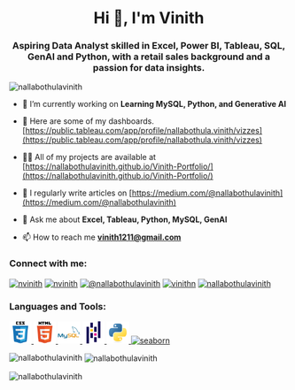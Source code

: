 <h1 align="center">Hi 👋, I'm Vinith</h1>
<h3 align="center">Aspiring Data Analyst skilled in Excel, Power BI, Tableau, SQL, GenAI and Python, with a retail sales background and a passion for data insights.</h3>

<p align="left"> <img src="https://komarev.com/ghpvc/?username=nallabothulavinith&label=Profile%20views&color=0e75b6&style=flat" alt="nallabothulavinith" /> </p>

- 🔭 I’m currently working on **Learning MySQL, Python, and Generative AI**

- 👯 Here are some of my dashboards. [https://public.tableau.com/app/profile/nallabothula.vinith/vizzes](https://public.tableau.com/app/profile/nallabothula.vinith/vizzes)

- 👨‍💻 All of my projects are available at [https://nallabothulavinith.github.io/Vinith-Portfolio/](https://nallabothulavinith.github.io/Vinith-Portfolio/)

- 📝 I regularly write articles on [https://medium.com/@nallabothulavinith](https://medium.com/@nallabothulavinith)

- 💬 Ask me about **Excel, Tableau, Python, MySQL, GenAI**

- 📫 How to reach me **vinith1211@gmail.com**

<h3 align="left">Connect with me:</h3>
<p align="left">
<a href="https://linkedin.com/in/nvinith" target="blank"><img align="center" src="https://raw.githubusercontent.com/rahuldkjain/github-profile-readme-generator/master/src/images/icons/Social/linked-in-alt.svg" alt="nvinith" height="30" width="40" /></a>
<a href="https://kaggle.com/nvinith" target="blank"><img align="center" src="https://raw.githubusercontent.com/rahuldkjain/github-profile-readme-generator/master/src/images/icons/Social/kaggle.svg" alt="nvinith" height="30" width="40" /></a>
<a href="https://medium.com/@nallabothulavinith" target="blank"><img align="center" src="https://raw.githubusercontent.com/rahuldkjain/github-profile-readme-generator/master/src/images/icons/Social/medium.svg" alt="@nallabothulavinith" height="30" width="40" /></a>
<a href="https://www.hackerrank.com/vinithn" target="blank"><img align="center" src="https://raw.githubusercontent.com/rahuldkjain/github-profile-readme-generator/master/src/images/icons/Social/hackerrank.svg" alt="vinithn" height="30" width="40" /></a>
<a href="https://www.leetcode.com/nallabothulavinith" target="blank"><img align="center" src="https://raw.githubusercontent.com/rahuldkjain/github-profile-readme-generator/master/src/images/icons/Social/leet-code.svg" alt="nallabothulavinith" height="30" width="40" /></a>
</p>

<h3 align="left">Languages and Tools:</h3>
<p align="left"> <a href="https://www.w3schools.com/css/" target="_blank" rel="noreferrer"> <img src="https://raw.githubusercontent.com/devicons/devicon/master/icons/css3/css3-original-wordmark.svg" alt="css3" width="40" height="40"/> </a> <a href="https://www.w3.org/html/" target="_blank" rel="noreferrer"> <img src="https://raw.githubusercontent.com/devicons/devicon/master/icons/html5/html5-original-wordmark.svg" alt="html5" width="40" height="40"/> </a> <a href="https://www.mysql.com/" target="_blank" rel="noreferrer"> <img src="https://raw.githubusercontent.com/devicons/devicon/master/icons/mysql/mysql-original-wordmark.svg" alt="mysql" width="40" height="40"/> </a> <a href="https://pandas.pydata.org/" target="_blank" rel="noreferrer"> <img src="https://raw.githubusercontent.com/devicons/devicon/2ae2a900d2f041da66e950e4d48052658d850630/icons/pandas/pandas-original.svg" alt="pandas" width="40" height="40"/> </a> <a href="https://www.python.org" target="_blank" rel="noreferrer"> <img src="https://raw.githubusercontent.com/devicons/devicon/master/icons/python/python-original.svg" alt="python" width="40" height="40"/> </a> <a href="https://seaborn.pydata.org/" target="_blank" rel="noreferrer"> <img src="https://seaborn.pydata.org/_images/logo-mark-lightbg.svg" alt="seaborn" width="40" height="40"/> </a> </p>

<p><img align="left" src="https://github-readme-stats.vercel.app/api/top-langs?username=nallabothulavinith&show_icons=true&locale=en&layout=compact" alt="nallabothulavinith" /></p>

<p>&nbsp;<img align="center" src="https://github-readme-stats.vercel.app/api?username=nallabothulavinith&show_icons=true&locale=en" alt="nallabothulavinith" /></p>

<p><img align="center" src="https://github-readme-streak-stats.herokuapp.com/?user=nallabothulavinith&" alt="nallabothulavinith" /></p>
